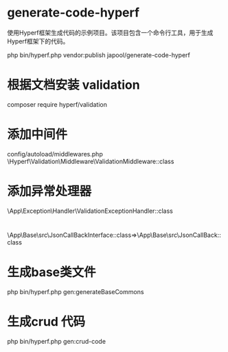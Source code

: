 # generate-code-hyperf

使用Hyperf框架生成代码的示例项目。该项目包含一个命令行工具，用于生成Hyperf框架下的代码。

php bin/hyperf.php vendor:publish japool/generate-code-hyperf

# 根据文档安装 validation
composer require hyperf/validation

# 添加中间件
config/autoload/middlewares.php
\Hyperf\Validation\Middleware\ValidationMiddleware::class

# 添加异常处理器
\App\Exception\Handler\ValidationExceptionHandler::class

# 
\App\Base\src\JsonCallBackInterface::class=>\App\Base\src\JsonCallBack::class

# 生成base类文件
php bin/hyperf.php gen:generateBaseCommons

# 生成crud 代码
php bin/hyperf.php gen:crud-code



